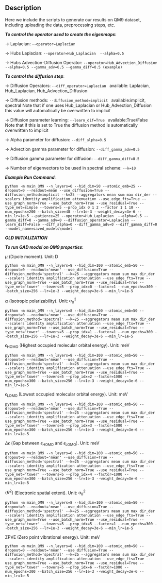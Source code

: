 ## Description 
Here we include the scripts to generate our results on QM9 dataset, including uploading the data, preprocessing steps, etc. 

***To control the operator used to create the eigenmaps***:

-> Laplacian: 
    ```
    --operator=Laplacian
    ```

-> Hubs Laplacian:
    ````
    --operator=Hub_Laplacian  --alpha=0.5 
    ````

-> Hubs Advection-Diffusion Operator:
    ````
    --operator=Hub_Advection_Diffusion --alpha=0.5 --gamma_adv=0.5 --gamma_diff=0.5 (example)
    ````


***To control the diffusion step***:

-> Diffusion Operators:
    ````
    --diff_operator=Laplacian 
    ````
    available: Laplacian, Hub_Laplacian, Hub_Advection_Diffusion

-> Diffusion methods:
    ````
    --diffusion_method=implicit 
    ````
    available:implicit, spectral 
    Note that if one uses Hub_Laplacian or Hub_Advection_Diffusion this value will automatically be overwritten to implicit

-> Diffusion parameter learning:
    ```
    --learn_dif=True 
    ```
    available:True/False
    Note that if this is set to True the diffusion method is automatically overwritten to implicit

-> Alpha parameter for diffusion:
    ````
    --diff_alpha=0.5
    ````

-> Advection gamma parameter for diffusion:
    ````
    --diff_gamma_adv=0.5
    ````

-> Diffusion gamma parameter for diffusion:
    ```
    --diff_gamma_diff=0.5
    ```

-> Number of eigenvectors to be used in spectral scheme:
    ````
    --k=10
    ````


***Example Run Command***:

```
python -m main_QM9 --n_layers=6 --hid_dim=50 --atomic_emb=25 --dropout=0 --readout=mean --use_diffusion=True --diffusion_method=implicit --k=25 --aggregators mean sum max dir_der --scalers identity amplification attenuation --use_edge_fts=True --use_graph_norm=True --use_batch_norm=True --use_residual=True --type_net=simple --towers=5 --prop_idx 0 1 2 --factor 1 1 10 --num_epochs=200 --batch_size=48 --lr=1e-3 --weight_decay=3e-6 --min_lr=1e-5 --patience=25 --operator=Hub_Laplacian  --alpha=0.5 --gamma_diff=0 --gamma_adv=0 --diffusion_operator=Laplacian --learn_diff=False --diff_alpha=0 --diff_gamma_adv=0 --diff_gamma_diff=0 --model_name=saved_models\model
```



***OLD INITIALIZATION***

***To run GAD model on QM9 properties***:

$\mu$ (Dipole moment). Unit: $\textrm{D}$

```
python -m main_QM9 --n_layers=8 --hid_dim=100 --atomic_emb=50 --dropout=0 --readout='mean' --use_diffusion=True --diffusion_method='spectral' --k=25 --aggregators mean sum max dir_der --scalers identity amplification attenuation --use_edge_fts=True --use_graph_norm=True --use_batch_norm=True --use_residual=True --type_net='tower' --towers=5 --prop_idx=0 --factor=1 --num_epochs=300 --batch_size=256 --lr=1e-3 --weight_decay=3e-6 --min_lr=1e-5
```

$\alpha$ (Isotropic polarizability). Unit: ${a_0}^3$
```
python -m main_QM9 --n_layers=8 --hid_dim=100 --atomic_emb=50 --dropout=0 --readout='mean' --use_diffusion=True --diffusion_method='spectral' --k=25 --aggregators mean sum max dir_der --scalers identity amplification attenuation --use_edge_fts=True --use_graph_norm=True --use_batch_norm=True --use_residual=True --type_net='tower' --towers=5 --prop_idx=1 --factor=1 --num_epochs=300 --batch_size=256 --lr=1e-3 --weight_decay=3e-6 --min_lr=1e-5
```

$\epsilon_{\textrm{HOMO}}$ (Highest occupied molecular orbital energy). Unit: $\textrm{meV}$
```
python -m main_QM9 --n_layers=8 --hid_dim=100 --atomic_emb=50 --dropout=0 --readout='mean' --use_diffusion=True --diffusion_method='spectral' --k=25 --aggregators mean sum max dir_der --scalers identity amplification attenuation --use_edge_fts=True --use_graph_norm=True --use_batch_norm=True --use_residual=True --type_net='tower' --towers=5 --prop_idx=2 --factor=1000 --num_epochs=300 --batch_size=256 --lr=1e-3 --weight_decay=3e-6 --min_lr=1e-5
```

$\epsilon_{\textrm{LOMO}}$  (Lowest occupied molecular orbital energy). Unit: $\textrm{meV}$
```
python -m main_QM9 --n_layers=8 --hid_dim=100 --atomic_emb=50 --dropout=0 --readout='mean' --use_diffusion=True --diffusion_method='spectral' --k=25 --aggregators mean sum max dir_der --scalers identity amplification attenuation --use_edge_fts=True --use_graph_norm=True --use_batch_norm=True --use_residual=True --type_net='tower' --towers=5 --prop_idx=3 --factor=1000 --num_epochs=300 --batch_size=256 --lr=1e-3 --weight_decay=3e-6 --min_lr=1e-5
```

$\Delta \epsilon$ (Gap between $\epsilon_{\textrm{HOMO}}$ and $\epsilon_{\textrm{LOMO}}$). Unit: $\textrm{meV}$
```
python -m main_QM9 --n_layers=8 --hid_dim=100 --atomic_emb=50 --dropout=0 --readout='mean' --use_diffusion=True --diffusion_method='spectral' --k=25 --aggregators mean sum max dir_der --scalers identity amplification attenuation --use_edge_fts=True --use_graph_norm=True --use_batch_norm=True --use_residual=True --type_net='tower' --towers=5 --prop_idx=4 --factor=1000 --num_epochs=300 --batch_size=256 --lr=1e-3 --weight_decay=3e-6 --min_lr=1e-5
```

$\langle R^2 \rangle$ (Electronic spatial extent). Unit: ${a_0}^2$
```
python -m main_QM9 --n_layers=8 --hid_dim=100 --atomic_emb=50 --dropout=0 --readout='mean' --use_diffusion=True --diffusion_method='spectral' --k=25 --aggregators mean sum max dir_der --scalers identity amplification attenuation --use_edge_fts=True --use_graph_norm=True --use_batch_norm=True --use_residual=True --type_net='tower' --towers=5 --prop_idx=5 --factor=1 --num_epochs=300 --batch_size=256 --lr=1e-3 --weight_decay=3e-6 --min_lr=1e-5
```

$\textrm{ZPVE}$ (Zero point vibrational energy). Unit: $\textrm{meV}$
```
python -m main_QM9 --n_layers=8 --hid_dim=100 --atomic_emb=50 --dropout=0 --readout='mean' --use_diffusion=True --diffusion_method='spectral' --k=25 --aggregators mean sum max dir_der --scalers identity amplification attenuation --use_edge_fts=True --use_graph_norm=True --use_batch_norm=True --use_residual=True --type_net='tower' --towers=5 --prop_idx=6 --factor=1000 --num_epochs=300 --batch_size=256 --lr=1e-3 --weight_decay=3e-6 --min_lr=1e-5
```

